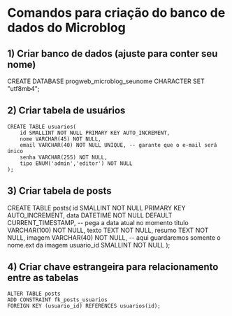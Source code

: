 # Comandos para criação do banco de dados do Microblog

## 1) Criar banco de dados (ajuste para conter seu nome)
CREATE DATABASE progweb_microblog_seunome CHARACTER SET "utf8mb4";

## 2) Criar tabela de usuários
	CREATE TABLE usuarios(
		id SMALLINT NOT NULL PRIMARY KEY AUTO_INCREMENT,
		nome VARCHAR(45) NOT NULL,
		email VARCHAR(40) NOT NULL UNIQUE, -- garante que o e-mail será único
		senha VARCHAR(255) NOT NULL,
		tipo ENUM('admin','editor') NOT NULL
	);

## 3) Criar tabela de posts
CREATE TABLE posts(
	id SMALLINT NOT NULL PRIMARY KEY AUTO_INCREMENT,
	data DATETIME NOT NULL DEFAULT CURRENT_TIMESTAMP, -- pega a data atual no momento
	titulo VARCHAR(100) NOT NULL,
	texto TEXT NOT NULL,
	resumo TEXT NOT NULL,
  	imagem VARCHAR(40) NOT NULL, -- aqui guardaremos somente o nome.ext da imagem
  	usuario_id SMALLINT NOT NULL
);

## 4) Criar chave estrangeira para relacionamento entre as tabelas
	ALTER TABLE posts 
	ADD CONSTRAINT fk_posts_usuarios 
	FOREIGN KEY (usuario_id) REFERENCES usuarios(id); 